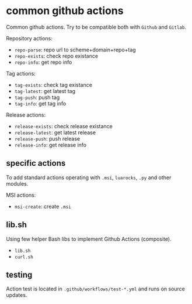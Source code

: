 # common github actions
Common github actions. Try to be compatible both with `Github` and `Gitlab`.

Repository actions:
- `repo-parse`: repo url to scheme+domain+repo+tag
- `repo-exists`: check repo existance
- `repo-info`: get repo info

Tag actions:
- `tag-exists`: check tag existance
- `tag-latest`: get latest tag
- `tag-push`: push tag
- `tag-info`: get tag info

Release actions:
- `release-exists`: check release existance
- `release-latest`: get latest release
- `release-push`: push release
- `release-info`: get release info

## specific actions
To add standard actions operating with `.msi`, `luarocks`, `.py` and other modules.

MSI actions:
- `msi-create`: create `.msi`

## lib.sh
Using few helper Bash libs to implement Github Actions (composite).
- `lib.sh` 
- `curl.sh`

## testing
Action test is located in `.github/workflows/test-*.yml` and runs on source updates.
